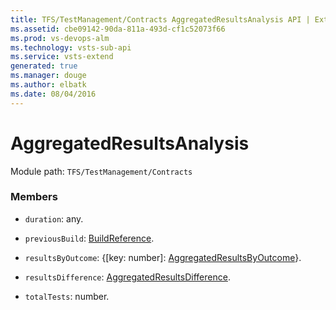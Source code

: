 ```yaml
---
title: TFS/TestManagement/Contracts AggregatedResultsAnalysis API | Extensions for Visual Studio Team Services
ms.assetid: cbe09142-90da-811a-493d-cf1c52073f66
ms.prod: vs-devops-alm
ms.technology: vsts-sub-api
ms.service: vsts-extend
generated: true
ms.manager: douge
ms.author: elbatk
ms.date: 08/04/2016
---
```


# AggregatedResultsAnalysis

Module path: `TFS/TestManagement/Contracts`


### Members

* `duration`: any. 

* `previousBuild`: [BuildReference](../../../TFS/TestManagement/Contracts/BuildReference.md). 

* `resultsByOutcome`: {[key: number]: [AggregatedResultsByOutcome](../../../TFS/TestManagement/Contracts/AggregatedResultsByOutcome.md)}. 

* `resultsDifference`: [AggregatedResultsDifference](../../../TFS/TestManagement/Contracts/AggregatedResultsDifference.md). 

* `totalTests`: number. 

